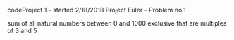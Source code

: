 codeProject 1 - started 2/18/2018
Project Euler - Problem no.1

sum of all natural numbers between 0 and 1000 exclusive that are multiples of 3 and 5